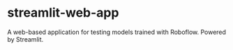# streamlit-web-app
A web-based application for testing models trained with Roboflow. Powered by Streamlit.
